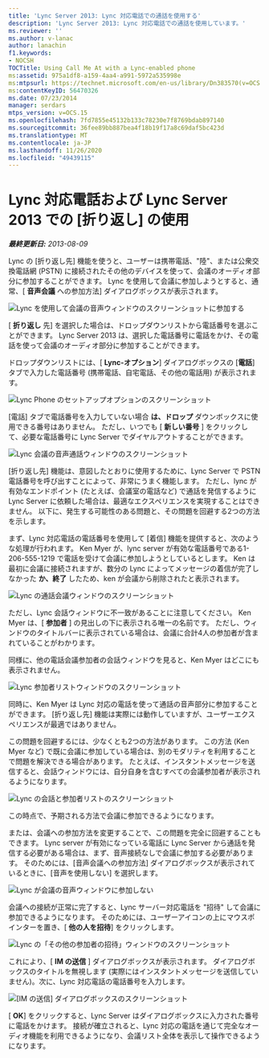 ```yaml
---
title: 'Lync Server 2013: Lync 対応電話での通話を使用する'
description: 'Lync Server 2013: Lync 対応電話での通話を使用しています。'
ms.reviewer: ''
ms.author: v-lanac
author: lanachin
f1.keywords:
- NOCSH
TOCTitle: Using Call Me At with a Lync-enabled phone
ms:assetid: 975a1df8-a159-4aa4-a991-5972a535998e
ms:mtpsurl: https://technet.microsoft.com/en-us/library/Dn383570(v=OCS.15)
ms:contentKeyID: 56470326
ms.date: 07/23/2014
manager: serdars
mtps_version: v=OCS.15
ms.openlocfilehash: 7fd7855e45132b133c78230e7f8769bdab897140
ms.sourcegitcommit: 36fee89bb887bea4f18b19f17a8c69daf5bc423d
ms.translationtype: MT
ms.contentlocale: ja-JP
ms.lasthandoff: 11/26/2020
ms.locfileid: "49439115"
---
```

# <a name="using-call-me-at-with-a-lync-enabled-phone-and-lync-server-2013"></a>Lync 対応電話および Lync Server 2013 での [折り返し] の使用

<div data-xmlns="http://www.w3.org/1999/xhtml">

<div class="topic" data-xmlns="http://www.w3.org/1999/xhtml" data-msxsl="urn:schemas-microsoft-com:xslt" data-cs="https://msdn.microsoft.com/">

<div data-asp="https://msdn2.microsoft.com/asp">



</div>

<div id="mainSection">

<div id="mainBody">

<span> </span>

_**最終更新日:** 2013-08-09_

Lync の [折り返し先] 機能を使うと、ユーザーは携帯電話、"陸"、または公衆交換電話網 (PSTN) に接続されたその他のデバイスを使って、会議のオーディオ部分に参加することができます。 Lync を使用して会議に参加しようとすると、通常、[ **音声会議** への参加方法] ダイアログボックスが表示されます。

![Lync を使用して会議の音声ウィンドウのスクリーンショットに参加する](images/Dn383570.e28f17f0-9f17-44ef-b893-f4ef132f47ac(OCS.15).png "Lync を使用して会議の音声ウィンドウのスクリーンショットに参加する")

[ **折り返し** 先] を選択した場合は、ドロップダウンリストから電話番号を選ぶことができます。 Lync Server 2013 は、選択した電話番号に電話をかけ、その電話を使って会議のオーディオ部分に参加することができます。

ドロップダウンリストには、[ **Lync-オプション**] ダイアログボックスの [**電話**] タブで入力した電話番号 (携帯電話、自宅電話、その他の電話用) が表示されます。

![Lync Phone のセットアップオプションのスクリーンショット](images/Dn383570.03d2f25d-49e2-47b4-b1e9-b1614fc0c11c(OCS.15).png "Lync Phone のセットアップオプションのスクリーンショット")

[電話] タブで電話番号を入力していない場合 **は、ドロップ** ダウンボックスに使用できる番号はありません。 ただし、いつでも [ **新しい番号** ] をクリックして、必要な電話番号に Lync Server でダイヤルアウトすることができます。

![Lync 会議の音声通話ウィンドウのスクリーンショット](images/Dn383570.27f2ac7a-cc1c-465c-b145-202ad03af4f2(OCS.15).png "Lync 会議の音声通話ウィンドウのスクリーンショット")

[折り返し先] 機能は、意図したとおりに使用するために、Lync Server で PSTN 電話番号を呼び出すことによって、非常にうまく機能します。 ただし、lync が有効なエンドポイント (たとえば、会議室の電話など) で通話を発信するように Lync Server に依頼した場合は、最適なエクスペリエンスを実現することはできません。 以下に、発生する可能性のある問題と、その問題を回避する2つの方法を示します。

まず、Lync 対応電話の電話番号を使用して [着信] 機能を提供すると、次のような処理が行われます。 Ken Myer が、lync server が有効な電話番号である1-206-555-1219 で電話を受けて会議に参加しようとしているとします。 Ken は最初に会議に接続されますが、数分の Lync によってメッセージの着信が完了しなかった **か、終了** したため、ken が会議から削除されたと表示されます。

![Lync の通話会議ウィンドウのスクリーンショット](images/Dn383570.c2a81727-8751-41b5-946a-03a1b75b9d95(OCS.15).png "Lync の通話会議ウィンドウのスクリーンショット")

ただし、Lync 会話ウィンドウに不一致があることに注意してください。 Ken Myer は、[ **参加者** ] の見出しの下に表示される唯一の名前です。 ただし、ウィンドウのタイトルバーに表示されている場合は、会議に合計4人の参加者が含まれていることがわかります。

同様に、他の電話会議参加者の会話ウィンドウを見ると、Ken Myer はどこにも表示されません。

![Lync 参加者リストウィンドウのスクリーンショット](images/Dn383570.fa5990cf-2694-402c-ac06-946aa66b6837(OCS.15).png "Lync 参加者リストウィンドウのスクリーンショット")

同時に、Ken Myer は Lync 対応の電話を使って通話の音声部分に参加することができます。 [折り返し先] 機能は実際には動作していますが、ユーザーエクスペリエンスが最適ではありません。

この問題を回避するには、少なくとも2つの方法があります。 この方法 (Ken Myer など) で既に会議に参加している場合は、別のモダリティを利用することで問題を解決できる場合があります。 たとえば、インスタントメッセージを送信すると、会話ウィンドウには、自分自身を含むすべての会議参加者が表示されるようになります。

![Lync の会話と参加者リストのスクリーンショット](images/Dn383570.9b5ff6d6-9f73-467c-99a7-ef3aa8bd7e7a(OCS.15).png "Lync の会話と参加者リストのスクリーンショット")

この時点で、予期される方法で会議に参加できるようになります。

または、会議への参加方法を変更することで、この問題を完全に回避することもできます。 Lync server が有効になっている電話に Lync Server から通話を発信する必要がある場合は、まず、音声接続なしで会議に参加する必要があります。 そのためには、[音声会議への参加方法] ダイアログボックスが表示されているときに、[音声を使用しない] を選択します。

![Lync が会議の音声ウィンドウに参加しない](images/Dn383570.280a148d-cce5-4b02-87f9-9f78f17a81c1(OCS.15).png "Lync が会議の音声ウィンドウに参加しない")

会議への接続が正常に完了すると、Lync サーバー対応電話を "招待" して会議に参加できるようになります。 そのためには、ユーザーアイコンの上にマウスポインターを置き、[ **他の人を招待**] をクリックします。

![Lync の「その他の参加者の招待」ウィンドウのスクリーンショット](images/Dn383570.69b81b29-d1d2-4ed3-acb6-e37dd18e3d86(OCS.15).png "Lync の「その他の参加者の招待」ウィンドウのスクリーンショット")

これにより、[ **IM の送信** ] ダイアログボックスが表示されます。 ダイアログボックスのタイトルを無視します (実際にはインスタントメッセージを送信していません)。次に、Lync 対応電話の電話番号を入力します。

![[IM の送信] ダイアログボックスのスクリーンショット](images/Dn383570.cd67a3f0-06d8-41ba-a808-c067f64bec9f(OCS.15).png "[IM の送信] ダイアログボックスのスクリーンショット")

[ **OK**] をクリックすると、Lync Server はダイアログボックスに入力された番号に電話をかけます。 接続が確立されると、Lync 対応の電話を通じて完全なオーディオ機能を利用できるようになり、会議リスト全体を表示して操作できるようになります。

</div>

<span> </span>

</div>

</div>

</div>

